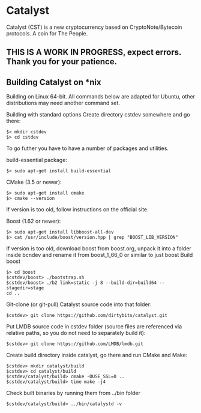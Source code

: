 # Catalyst
Catalyst (CST) is a new cryptocurrency based on CryptoNote/Bytecoin protocols. A coin for The People.

## THIS IS A WORK IN PROGRESS, expect errors. Thank you for your patience.

## Building Catalyst on *nix

Building on Linux 64-bit. 
All commands below are adapted for Ubuntu, other distributions may need another command set.

Building with standard options
Create directory cstdev somewhere and go there:
```
$> mkdir cstdev
$> cd cstdev
```
To go futher you have to have a number of packages and utilities.

build-essential package:
```
$> sudo apt-get install build-essential
```
CMake (3.5 or newer):
```
$> sudo apt-get install cmake 
$> cmake --version
```
If version is too old, follow instructions on the official site.

Boost (1.62 or newer):
```
$> sudo apt-get install libboost-all-dev
$> cat /usr/include/boost/version.hpp | grep "BOOST_LIB_VERSION"
```
If version is too old, download boost from boost.org, unpack it into a folder inside bcndev and rename it from boost_1_66_0 or similar to just boost Build boost
```
$> cd boost
$cstdev/boost> ./bootstrap.sh
$cstdev/boost> ./b2 link=static -j 8 --build-dir=build64 --stagedir=stage
cd ..
```
Git-clone (or git-pull) Catalyst source code into that folder:
```
$cstdev> git clone https://github.com/dirtybits/catalyst.git
```
Put LMDB source code in cstdev folder (source files are referenced via relative paths, so you do not need to separately build it):
```
$cstdev> git clone https://github.com/LMDB/lmdb.git
```
Create build directory inside catalyst, go there and run CMake and Make:
```
$cstdev> mkdir catalyst/build
$cstdev> cd catalyst/build
$cstdev/catalyst/build> cmake -DUSE_SSL=0 ..
$cstdev/catalyst/build> time make -j4
```
Check built binaries by running them from ../bin folder
```
$cstdev/catalyst/build> ../bin/catalystd -v
```
